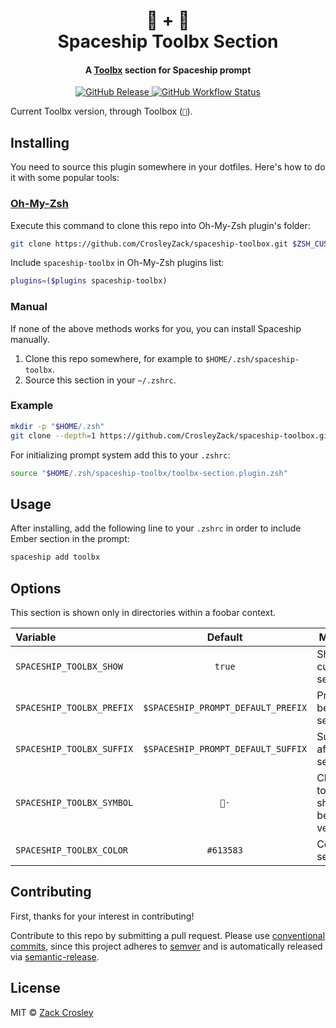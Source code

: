 <h1 align="center">
  🔧 + 🚀
  <br>Spaceship Toolbx Section<br>
</h1>

<h4 align="center">
  A <a href="https://containertoolbx.org/" target="_blank">Toolbx</a> section for Spaceship prompt
</h4>

<p align="center">
  <a href="https://github.com/spaceship-prompt/spaceship-section/releases">
    <img src="https://img.shields.io/github/v/release/spaceship-prompt/spaceship-section.svg?style=flat-square"
      alt="GitHub Release" />
  </a>

  <a href="https://github.com/CrosleyZack/spaceship-toolbox/actions">
    <img src="https://img.shields.io/github/actions/workflow/status/spaceship-prompt/spaceship-gradle/ci.yaml?style=flat-square"
      alt="GitHub Workflow Status" />
  </a>

</p>

Current Toolbx version, through Toolbox (`🔧`).

## Installing

You need to source this plugin somewhere in your dotfiles. Here's how to do it with some popular tools:

### [Oh-My-Zsh]

Execute this command to clone this repo into Oh-My-Zsh plugin's folder:

```zsh
git clone https://github.com/CrosleyZack/spaceship-toolbox.git $ZSH_CUSTOM/plugins/spaceship-toolbx
```

Include `spaceship-toolbx` in Oh-My-Zsh plugins list:

```zsh
plugins=($plugins spaceship-toolbx)
```

### Manual

If none of the above methods works for you, you can install Spaceship manually.

1. Clone this repo somewhere, for example to `$HOME/.zsh/spaceship-toolbx`.
2. Source this section in your `~/.zshrc`.

### Example

```zsh
mkdir -p "$HOME/.zsh"
git clone --depth=1 https://github.com/CrosleyZack/spaceship-toolbox.git "$HOME/.zsh/spaceship-toolbx"
```

For initializing prompt system add this to your `.zshrc`:

```zsh title=".zshrc"
source "$HOME/.zsh/spaceship-toolbx/toolbx-section.plugin.zsh"
```

## Usage

After installing, add the following line to your `.zshrc` in order to include Ember section in the prompt:

```zsh
spaceship add toolbx
```

## Options

This section is shown only in directories within a foobar context.

| Variable                   |              Default               | Meaning                              |
| :------------------------- | :--------------------------------: | ------------------------------------ |
| `SPACESHIP_TOOLBX_SHOW`   |               `true`               | Show current section                 |
| `SPACESHIP_TOOLBX_PREFIX` | `$SPACESHIP_PROMPT_DEFAULT_PREFIX` | Prefix before section                |
| `SPACESHIP_TOOLBX_SUFFIX` | `$SPACESHIP_PROMPT_DEFAULT_SUFFIX` | Suffix after section                 |
| `SPACESHIP_TOOLBX_SYMBOL` |               `🔧·`                | Character to be shown before version |
| `SPACESHIP_TOOLBX_COLOR`  |             `#613583`              | Color of section                     |

## Contributing

First, thanks for your interest in contributing!

Contribute to this repo by submitting a pull request. Please use [conventional commits](https://www.conventionalcommits.org/), since this project adheres to [semver](https://semver.org/) and is automatically released via [semantic-release](https://github.com/semantic-release/semantic-release).

## License

MIT © [Zack Crosley](http://crosleyzack.com)

<!-- References -->

[Oh-My-Zsh]: https://ohmyz.sh/

